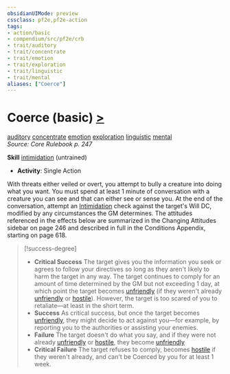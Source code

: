 ```yaml
---
obsidianUIMode: preview
cssclass: pf2e,pf2e-action
tags:
- action/basic
- compendium/src/pf2e/crb
- trait/auditory
- trait/concentrate
- trait/emotion
- trait/exploration
- trait/linguistic
- trait/mental
aliases: ["Coerce"]
---
```

# Coerce (basic) [>](../core-rulebook/chapter-9-playing-the-game.md#Actions "Single Action")
[auditory](../traits/auditory.md)  [concentrate](../traits/concentrate.md)  [emotion](../traits/emotion.md)  [exploration](../traits/exploration.md)  [linguistic](../traits/linguistic.md)  [mental](../traits/mental.md)  
*Source: Core Rulebook p. 247*  

**Skill** [intimidation](../../Compendium/skills.md#Intimidation) (untrained)
- **Activity**: Single Action

With threats either veiled or overt, you attempt to bully a creature into doing what you want. You must spend at least 1 minute of conversation with a creature you can see and that can either see or sense you. At the end of the conversation, attempt an [Intimidation](../../Compendium/skills.md#Intimidation) check against the target's Will DC, modified by any circumstances the GM determines. The attitudes referenced in the effects below are summarized in the Changing Attitudes sidebar on page 246 and described in full in the Conditions Appendix, starting on page 618.

> [!success-degree] 
> - **Critical Success** The target gives you the information you seek or agrees to follow your directives so long as they aren't likely to harm the target in any way. The target continues to comply for an amount of time determined by the GM but not exceeding 1 day, at which point the target becomes [unfriendly](../conditions.md#Unfriendly) (if they weren't already [unfriendly](../conditions.md#Unfriendly) or [hostile](../conditions.md#Hostile)). However, the target is too scared of you to retaliate—at least in the short term.
> - **Success** As critical success, but once the target becomes [unfriendly](../conditions.md#Unfriendly), they might decide to act against you—for example, by reporting you to the authorities or assisting your enemies.
> - **Failure** The target doesn't do what you say, and if they were not already [unfriendly](../conditions.md#Unfriendly) or [hostile](../conditions.md#Hostile), they become [unfriendly](../conditions.md#Unfriendly)
> - **Critical Failure** The target refuses to comply, becomes [hostile](../conditions.md#Hostile) if they weren't already, and can't be Coerced by you for at least 1 week.